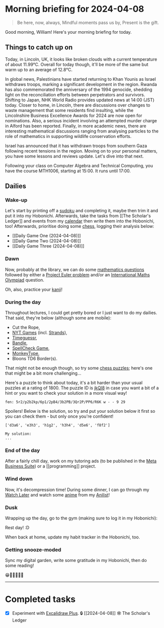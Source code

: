 # Morning briefing for 2024-04-08

> Be here, now, always,
> Mindful moments pass us by,
> Present is the gift.

Good morning, William! Here's your morning briefing for today.

## Things to catch up on

Today, in Lincoln, UK, it looks like broken clouds with a current temperature of about 11.99°C. Overall for today though, it'll be more of the same but warm up to an average of 12.8°C.

In global news, Palestinians have started returning to Khan Younis as Israel withdraws troops, marking a significant development in the region. Rwanda has also commemorated the anniversary of the 1994 genocide, shedding light on the reconciliation efforts between perpetrators and survivors. Shifting to Japan, NHK World Radio provides updated news at 14:00 (JST) today. Closer to home, in Lincoln, there are discussions over changes to waste management that some residents find insulting, while the Lincolnshire Business Excellence Awards for 2024 are now open for nominations. Also, a serious incident involving an attempted murder charge in Alford has been reported. Finally, in more academic news, there are interesting mathematical discussions ranging from analysing particles to the role of mathematics in supporting wildlife conservation efforts.

Israel has announced that it has withdrawn troops from southern Gaza following recent tensions in the region. Moving on to your personal matters, you have some lessons and reviews update. Let's dive into that next.

Following your class on Computer Algebra and Technical Computing, you have the course MTH1006, starting at 15:00. It runs until 17:00.

## Dailies

### Wake-up

Let's start by printing off a [sudoku](https://www.dailysudoku.com/sudoku/today.shtml) and completing it, maybe then trim it and put it into my Hobonichi. Afterwards, take the tasks from [[The Scholar's Ledger]] and events from my [calendar](https://calendar.google.com/calendar/u/0/r/week) then write them into the Hobonichi, too! Afterwards, prioritise doing some [chess](https://www.chess.com/play/online), logging their analysis below:

- [[Daily Game One (2024-04-08)]]
- [[Daily Game Two (2024-04-08)]]
- [[Daily Game Three (2024-04-08)]]

### Dawn

Now, probably at the library, we can do some [mathematics questions](数学の独学) followed by either a [Project Euler problem](https://projecteuler.net/archives) and/or an [International Maths Olympiad](obsidian://open?vault=content&file=IMO%20Questions%2Fmds%2Fmds) question.

Oh, also, practice your [kanji](https://www.wanikani.com/dashboard)!

### During the day

Throughout lectures, I could get pretty bored or I just want to do my dailies. That said, they're below (although some are mobile):

- Cut the Rope,
- [NYT Games](https://www.nytimes.com/crosswords) (incl. [Strands](https://www.nytimes.com/games/strands)),
- [Timeguessr](https://www.timeguessr.com),
- [Bandle](https://www.bandle.app),
- [SpellCheck Game](https://spellcheckgame.com),
- [MonkeyType](https://www.monkeytype.com),
- Bloons TD6 Border(s).

That might not be enough though, so try some [chess puzzles](https://www.chess.com/puzzles); here's one that might be a bit more challenging...

Here's a puzzle to think about today, it's a bit harder than your usual puzzles at a rating of 1800. The puzzle ID is [jkQI8](https://lichess.org/training/jkQI8) in case you want a bit of a hint or you want to check your solution in a more visual way!

```chessboard
fen: 5r2/p2b2kp/6p1/2pB4/3b2PB/3Qr2P/PP6/R6K w - - 9 29
```

Spoilers! Below is the solution, so try and put your solution below it first so you can check them - but only once you're confident!

```spoiler-block
['d3a6', 'e3h3', 'h1g2', 'h3h4', 'd5e6', 'f8f2']
```

```
My solution:
...
```

### End of the day

After a fairly chill day, work on my tutoring ads (to be published in the [Meta Business Suite](https://business.facebook.com/latest/home?business_id=1305042233632955&asset_id=104513289065682)) or a [[programming]] project.

### Wind down

Now, it's decompression time! During some dinner, I can go through my [Watch Later](https://www.youtube.com/playlist?list=WL) and watch some [anime](aniwave.to/home) from my [Anilist](https://anilist.co/user/unkokaeru/animelist)!

### Dusk

Wrapping up the day, go to the gym (making sure to log it in my Hobonichi):

Rest day! :D

When back at home, update my habit tracker in the Hobonichi, too.

### Getting snooze-moded

Sync my digital garden, write some gratitude in my Hobonichi, then do some reading!

😁🎉🌟🔥🌈🦄

---
# Completed tasks

- [x] Experiment with [Excalidraw Plus](https://app.excalidraw.com/s/3zQfng0HHTF/AbdSjDGTiMk). 🔒 [[2024-04-08]] 🕸️ The Scholar's Ledger
